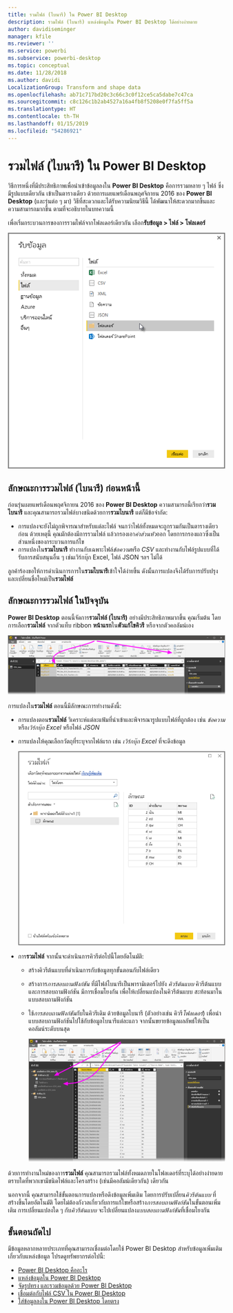 ```yaml
---
title: รวมไฟล์ (ไบนารี) ใน Power BI Desktop
description: รวมไฟล์ (ไบนารี) แหล่งข้อมูลใน Power BI Desktop ได้อย่างง่ายดาย
author: davidiseminger
manager: kfile
ms.reviewer: ''
ms.service: powerbi
ms.subservice: powerbi-desktop
ms.topic: conceptual
ms.date: 11/28/2018
ms.author: davidi
LocalizationGroup: Transform and shape data
ms.openlocfilehash: ab71c717bd20c3c66c3c0f12ce5ca5dabe7c47ca
ms.sourcegitcommit: c8c126c1b2ab4527a16a4fb8f5208e0f7fa5ff5a
ms.translationtype: HT
ms.contentlocale: th-TH
ms.lasthandoff: 01/15/2019
ms.locfileid: "54286921"
---
```

# <a name="combine-files-binaries-in-power-bi-desktop"></a>รวมไฟล์ (ไบนารี) ใน Power BI Desktop
วิธีการหนึ่งที่มีประสิทธิภาพเพื่อนำเข้าข้อมูลลงใน **Power BI Desktop** คือการรวมหลาย ๆ ไฟล์ ซึ่งมีรูปแบบเดียวกัน เข้าเป็นตารางเดียว ด้วยการเผยแพร่เดือนพฤศจิกายน 2016 ของ **Power BI Desktop** (และรุ่นต่อ ๆ มา) วิธีที่สะดวกและได้รับความนิยมวิธีนี้ ได้พัฒนาให้สะดวกมากขึ้นและความสามารถมากขึ้น ตามที่จะอธิบายในบทความนี้

เพื่อเริ่มกระบวนการของการรวมไฟล์จากโฟลเดอร์เดียวกัน เลือก**รับข้อมูล > ไฟล์ > โฟลเดอร์**

![](media/desktop-combine-binaries/combine-binaries_1.png)

## <a name="previous-combine-files-binaries-behavior"></a>ลักษณะการรวมไฟล์ (ไบนารี) ก่อนหน้านี้
ก่อนรุ่นเผยแพร่เดือนพฤศจิกายน 2016 ของ **Power BI Desktop** ความสามารถนี้เรียกว่า**รวมไบนารี** และคุณสามารถรวมไฟล์บางชนิดด้วยการ**รวมไบนารี** แต่ก็มีข้อจำกัด:

* การแปลงจะยังไม่ถูกพิจารณาสำหรับแต่ละไฟล์ จนกว่าไฟล์ทั้งหมดจะถูกรวมกันเป็นตารางเดียวก่อน ด้วยเหตุนี้ คุณมักต้องมีการรวมไฟล์ แล้วกรองเอา*ค่าส่วนหัว*ออก โดยการกรองแถวซึ่งเป็นส่วนหนึ่งของกระบวนการแก้ไข
* การแปลงใน**รวมไบนารี** ทำงานกับเฉพาะไฟล์*ข้อความ*หรือ *CSV* และทำงานกับไฟล์รูปแบบที่ได้รับการสนับสนุนอื่น ๆ เช่นเวิร์กบุ๊ก Excel, ไฟล์ JSON ฯลฯ ไม่ได้

ลูกค้าร้องขอให้การดำเนินการการใน**รวมไบนารี**เข้าใจได้ง่ายขึ้น ดังนั้นการแปลงจึงได้รับการปรับปรุง และเปลี่ยนชื่อใหม่เป็น**รวมไฟล์**

## <a name="current-combine-files-behavior"></a>ลักษณะการรวมไฟล์ ในปัจจุบัน
**Power BI Desktop** ตอนนี้จัดการ**รวมไฟล์ (ไบนารี)** อย่างมีประสิทธิภาพมากขึ้น คุณเริ่มต้น โดยการเลือก**รวมไฟล์** จากตัวแท็บ ribbon **หน้าแรก**ใน**ตัวแก้ไขคิวรี** หรือจากตัวคอลัมน์เอง

![](media/desktop-combine-binaries/combine-binaries_2a.png)

การแปลงใน**รวมไฟล์** ตอนนี้มีลักษณะการทำงานดังนี้:

* การแปลงตอน**รวมไฟล์** วิเคราะห์แต่ละแฟ้มที่นำเข้าและพิจารณารูปแบบไฟล์ที่ถูกต้อง เช่น *ข้อความ* หรือ*เวิร์กบุ๊ก Excel* หรือไฟล์ *JSON*
* การแปลงให้คุณเลือกวัตถุที่ระบุจากไฟล์แรก เช่น *เวิร์กบุ๊ก Excel* ที่จะดึงข้อมูล
  
  ![](media/desktop-combine-binaries/combine-binaries_3.png)
* การ**รวมไฟล์** จากนั้นจะดำเนินการคิวรีต่อไปนี้โดยอัตโนมัติ:
  
  * สร้างคิวรีต้นแบบที่ดำเนินการกับข้อมูลทุกขั้นตอนกับไฟล์เดียว
  * สร้างการ*การสอบถามฟังก์ชัน* ที่มีไฟล์ไบนารีเป็นพารามิเตอร์ไปยัง *คิวรีต้นแบบ* คิวรีต้นแบบและการสอบถามฟังก์ชัน มีการเชื่อมโยงกัน เพื่อให้เปลี่ยนแปลงในคิวรีต้นแบบ สะท้อนมาในแบบสอบถามฟังก์ชัน
  * ใช้*การสอบถามฟังก์ชัน*กับในคิวรีเดิม ด้วยข้อมูลไบนารี (ตัวอย่างเช่น คิวรี*โฟลเดอร์*) เพื่อนำแบบสอบถามฟังก์ชันไปใช้กับข้อมูลไบนารีแต่ละแถว จากนั้นขยายข้อมูลผลลัพธ์ให้เป็นคอลัมน์ระดับบนสุด
    
    ![](media/desktop-combine-binaries/combine-binaries_4.png)

ด้วยการทำงานใหม่ของการ**รวมไฟล์** คุณสามารถรวมไฟล์ทั้งหมดภายในโฟลเดอร์ที่ระบุได้อย่างง่ายดาย ตราบใดที่พวกเขามีชนิดไฟล์และโครงสร้าง (เช่นมีคอลัมน์เดียวกัน) เดียวกัน

นอกจากนี้ คุณสามารถใช้ขั้นตอนการแปลงหรือดึงข้อมูลเพิ่มเติม โดยการปรับเปลี่ยน*คิวรีต้นแบบ* ที่สร้างขึ้นโดยอัตโนมัติ โดยไม่ต้องกังวลเกี่ยวกับการแก้ไขหรือสร้าง*การสอบถามฟังก์ชัน*ในขั้นตอนเพิ่มเติม การเปลี่ยนแปลงใด ๆ กับ*คิวรีต้นแบบ* จะไปเปลี่ยนแปลง*แบบสอบถามฟังก์ชัน*ที่เชื่อมโยงกัน

## <a name="next-steps"></a>ขั้นตอนถัดไป
มีข้อมูลหลากหลายประเภทที่คุณสามารถเชื่อมต่อโดยใช้ Power BI Desktop สำหรับข้อมูลเพิ่มเติมเกี่ยวกับแหล่งข้อมูล โปรดดูทรัพยากรต่อไปนี้:

* [Power BI Desktop คืออะไร](desktop-what-is-desktop.md)
* [แหล่งข้อมูลใน Power BI Desktop](desktop-data-sources.md)
* [จัดรูปทรง และรวมข้อมูลด้วย Power BI Desktop](desktop-shape-and-combine-data.md)
* [เชื่อมต่อกับไฟล์ CSV ใน Power BI Desktop](desktop-connect-csv.md)   
* [ใส่ข้อมูลลงใน Power BI Desktop โดยตรง](desktop-enter-data-directly-into-desktop.md)   

